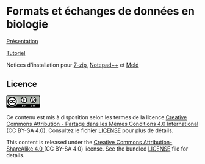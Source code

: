 # Formats et échanges de données en biologie

[Présentation](https://omics-school.github.io/formats-echanges-donnees/diapo/index.html)

[Tutoriel](https://omics-school.github.io/formats-echanges-donnees/tutoriel/)

Notices d'installation pour [7-zip](https://omics-school.github.io/formats-echanges-donnees/install-7zip/), [Notepad++](https://omics-school.github.io/formats-echanges-donnees/install-notepadpp/) et [Meld](https://omics-school.github.io/formats-echanges-donnees/install-meld/)

## Licence

![](img/CC-BY-SA.png)

Ce contenu est mis à disposition selon les termes de la licence [Creative Commons Attribution - Partage dans les Mêmes Conditions 4.0 International](https://creativecommons.org/licenses/by-sa/4.0/deed.fr) (CC BY-SA 4.0). Consultez le fichier [LICENSE](LICENSE) pour plus de détails.

This content is released under the [Creative Commons Attribution-ShareAlike 4.0 ](https://creativecommons.org/licenses/by-sa/4.0/deed.en) (CC BY-SA 4.0) license. See the bundled [LICENSE](LICENSE) file for details.
